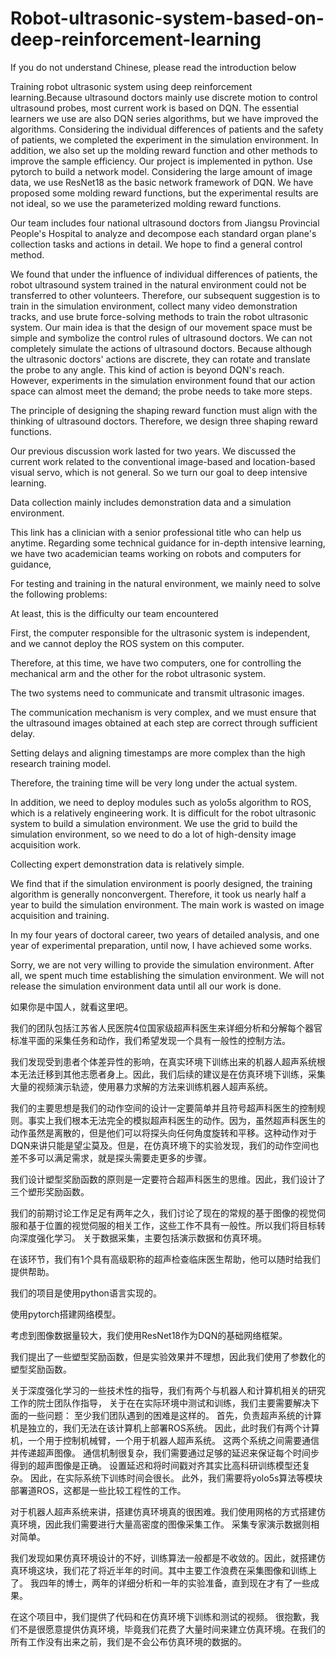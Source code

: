 # Robot-ultrasonic-system-based-on-deep-reinforcement-learning
If you do not understand Chinese, please read the introduction below

Training robot ultrasonic system using deep reinforcement learning.Because ultrasound doctors mainly use discrete motion to control ultrasound probes, most current work is based on DQN. The essential learners we use are also DQN series algorithms, but we have improved the algorithms. Considering the individual differences of patients and the safety of patients, we completed the experiment in the simulation environment. In addition, we also set up the molding reward function and other methods to improve the sample efficiency.
Our project is implemented in python.
Use pytorch to build a network model.
Considering the large amount of image data, we use ResNet18 as the basic network framework of DQN.
We have proposed some molding reward functions, but the experimental results are not ideal, so we use the parameterized molding reward functions.

Our team includes four national ultrasound doctors from Jiangsu Provincial People's Hospital to analyze and decompose each standard organ plane's collection tasks and actions in detail. We hope to find a general control method.

We found that under the influence of individual differences of patients, the robot ultrasound system trained in the natural environment could not be transferred to other volunteers. Therefore, our subsequent suggestion is to train in the simulation environment, collect many video demonstration tracks, and use brute force-solving methods to train the robot ultrasonic system.
Our main idea is that the design of our movement space must be simple and symbolize the control rules of ultrasound doctors. We can not completely simulate the actions of ultrasound doctors. Because although the ultrasonic doctors' actions are discrete, they can rotate and translate the probe to any angle. This kind of action is beyond DQN's reach. However, experiments in the simulation environment found that our action space can almost meet the demand; the probe needs to take more steps.

The principle of designing the shaping reward function must align with the thinking of ultrasound doctors. Therefore, we design three shaping reward functions.

Our previous discussion work lasted for two years. We discussed the current work related to the conventional image-based and location-based visual servo, which is not general. So we turn our goal to deep intensive learning.

Data collection mainly includes demonstration data and a simulation environment.

This link has a clinician with a senior professional title who can help us anytime.
Regarding some technical guidance for in-depth intensive learning, we have two academician teams working on robots and computers for guidance,

For testing and training in the natural environment, we mainly need to solve the following problems:

At least, this is the difficulty our team encountered

First, the computer responsible for the ultrasonic system is independent, and we cannot deploy the ROS system on this computer.

Therefore, at this time, we have two computers, one for controlling the mechanical arm and the other for the robot ultrasonic system.

The two systems need to communicate and transmit ultrasonic images.

The communication mechanism is very complex, and we must ensure that the ultrasound images obtained at each step are correct through sufficient delay.

Setting delays and aligning timestamps are more complex than the high research training model.

Therefore, the training time will be very long under the actual system.

In addition, we need to deploy modules such as yolo5s algorithm to ROS, which is a relatively engineering work.
It is difficult for the robot ultrasonic system to build a simulation environment. We use the grid to build the simulation environment, so we need to do a lot of high-density image acquisition work.

Collecting expert demonstration data is relatively simple.



We find that if the simulation environment is poorly designed, the training algorithm is generally nonconvergent. Therefore, it took us nearly half a year to build the simulation environment. The main work is wasted on image acquisition and training.

In my four years of doctoral career, two years of detailed analysis, and one year of experimental preparation, until now, I have achieved some works.

Sorry, we are not very willing to provide the simulation environment. After all, we spent much time establishing the simulation environment. We will not release the simulation environment data until all our work is done.

如果你是中国人，就看这里吧。

我们的团队包括江苏省人民医院4位国家级超声科医生来详细分析和分解每个器官标准平面的采集任务和动作，我们希望发现一个具有一般性的控制方法。

我们发现受到患者个体差异性的影响，在真实环境下训练出来的机器人超声系统根本无法迁移到其他志愿者身上。因此，我们后续的建议是在仿真环境下训练，采集大量的视频演示轨迹，使用暴力求解的方法来训练机器人超声系统。

我们的主要思想是我们的动作空间的设计一定要简单并且符号超声科医生的控制规则。事实上我们根本无法完全的模拟超声科医生的动作。因为，虽然超声科医生的动作虽然是离散的，但是他们可以将探头向任何角度旋转和平移。这种动作对于DQN来讲只能是望尘莫及。但是，在仿真环境下的实验发现，我们的动作空间也差不多可以满足需求，就是探头需要走更多的步骤。

我们设计塑型奖励函数的原则是一定要符合超声科医生的思维。因此，我们设计了三个塑形奖励函数。

我们的前期讨论工作足足有两年之久，我们讨论了现在的常规的基于图像的视觉伺服和基于位置的视觉伺服的相关工作，这些工作不具有一般性。所以我们将目标转向深度强化学习。
关于数据采集，主要包括演示数据和仿真环境。

在该环节，我们有1个具有高级职称的超声检查临床医生帮助，他可以随时给我们提供帮助。

我们的项目是使用python语言实现的。

使用pytorch搭建网络模型。

考虑到图像数据量较大，我们使用ResNet18作为DQN的基础网络框架。

我们提出了一些塑型奖励函数，但是实验效果并不理想，因此我们使用了参数化的塑型奖励函数。

关于深度强化学习的一些技术性的指导，我们有两个与机器人和计算机相关的研究工作的院士团队作指导，
关于在在实际环境中测试和训练，我们主要需要解决下面的一些问题：
至少我们团队遇到的困难是这样的。
首先，负责超声系统的计算机是独立的，我们无法在该计算机上部署ROS系统。
因此，此时我们有两个计算机，一个用于控制机械臂，一个用于机器人超声系统。
这两个系统之间需要通信并传递超声图像。
通信机制很复杂，我们需要通过足够的延迟来保证每个时间步得到的超声图像是正确。
设置延迟和将时间戳对齐其实比高科研训练模型还复杂。
因此，在实际系统下训练时间会很长。
此外，我们需要将yolo5s算法等模块部署道ROS，这都是一些比较工程性的工作。

对于机器人超声系统来讲，搭建仿真环境真的很困难。我们使用网格的方式搭建仿真环境，因此我们需要进行大量高密度的图像采集工作。
采集专家演示数据则相对简单。

我们发现如果仿真环境设计的不好，训练算法一般都是不收敛的。因此，就搭建仿真环境这块，我们花了将近半年的时间。其中主要工作浪费在采集图像和训练上了。
我四年的博士，两年的详细分析和一年的实验准备，直到现在才有了一些成果。

在这个项目中，我们提供了代码和在仿真环境下训练和测试的视频。
很抱歉，我们不是很愿意提供仿真环境，毕竟我们花费了大量时间来建立仿真环境。在我们的所有工作没有出来之前，我们是不会公布仿真环境的数据的。




